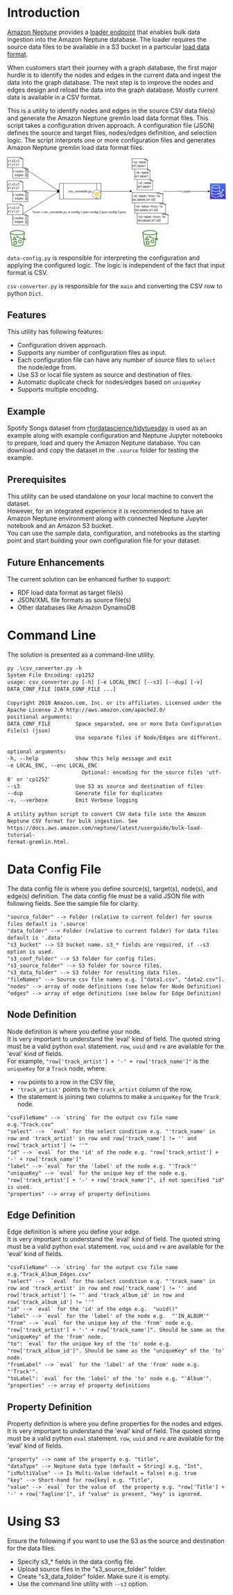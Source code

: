 # Introduction

[Amazon Neptune](https://aws.amazon.com/neptune/) provides a [loader endpoint](https://docs.aws.amazon.com/neptune/latest/userguide/load-api-reference.html) that enables bulk data ingestion into the Amazon Neptune database. The loader requires the source data files to be available in a S3 bucket in a particular [load data format](https://docs.aws.amazon.com/neptune/latest/userguide/bulk-load-tutorial-format-gremlin.html).

When customers start their journey with a graph database, the first major hurdle is to identify the nodes and edges in the current data and ingest the data into the graph database. The next step is to improve the nodes and edges design and reload the data into the graph database. Mostly current data is available in a CSV format.

This is a utility to identify nodes and edges in the source CSV data file(s) and generate the Amazon Neptune gremlin load data format files. This script takes a configuration driven approach. A configuration file (JSON) defines the source and target files, nodes/edges definition, and selection logic. The script interprets one or more configuration files and generates Amazon Neptune gremlin load data format files.

![](./.images/Solution-CSVConverter.png "CSV Data Convert and Load")

`data-config.py` is responsible for interpreting the configuration and applying the configured logic. The logic is independent of the fact that input format is CSV.

`csv-converter.py` is responsible for the `main` and converting the CSV row to python `Dict`.

## Features

This utility has following features:
- Configuration driven approach.
- Supports any number of configuration files as input.
- Each configuration file can have any number of source files to `select` the node/edge from.
- Use S3 or local file system as source and destination of files.
- Automatic duplicate check for nodes/edges based on `uniqueKey`
- Supports multiple encoding.

## Example

Spotify Songs dataset from [rfordatascience/tidytuesday](https://raw.githubusercontent.com/rfordatascience/tidytuesday/master/data/2020/2020-01-21/spotify_songs.csv) is used as an example along with example configuration and Neptune Jupyter notebooks to prepare, load and query the Amazon Neptune database. You can download and copy the dataset in the `.source` folder for testing the example.

## Prerequisites

This utility can be used standalone on your local machine to convert the dataset.  
However, for an integrated experience it is recommended to have an Amazon Neptune environment along with connected Neptune Jupyter notebook and an Amazon S3 bucket.  
You can use the sample data, configuration, and notebooks as the starting point and start building your own configuration file for your dataset.

## Future Enhancements
The current solution can be enhanced further to support:
- RDF load data format as target file(s)
- JSON/XML file formats as source file(s)
- Other databases like Amazon DynamoDB

# Command Line

The solution is presented as a command-line utility.

    py .\csv_converter.py -h
    System File Encoding: cp1252
    usage: csv_converter.py [-h] [-e LOCAL_ENC] [--s3] [--dup] [-v] DATA_CONF_FILE [DATA_CONF_FILE ...]

    Copyright 2018 Amazon.com, Inc. or its affiliates. Licensed under the Apache License 2.0 http://aws.amazon.com/apache2.0/
    positional arguments:
    DATA_CONF_FILE        Space separated, one or more Data Configuration File(s) (json)
                          Use separate files if Node/Edges are different.

    optional arguments:
    -h, --help            show this help message and exit
    -e LOCAL_ENC, --enc LOCAL_ENC
                            Optional: encoding for the source files 'utf-8' or 'cp1252'
    --s3                  Use S3 as source and destination of files
    --dup                 Generate file for duplicates
    -v, --verbose         Emit Verbose logging

    A utility python script to convert CSV data file into the Amazon Neptune CSV format for bulk ingestion. See https://docs.aws.amazon.com/neptune/latest/userguide/bulk-load-tutorial-  
    format-gremlin.html.

# Data Config File

The data config file is where you define source(s), target(s), node(s), and edge(s) definition. The data config file must be a valid JSON file with following fields. See the sample file for clarity.

```
"source_folder" --> Folder (relative to current folder) for source files default is '.source'
"data_folder" --> Folder (relative to current folder) for data files default is '.data'
"s3_bucket" --> S3 bucket name. s3_* fields are required, if --s3 option is used.
"s3_conf_folder" --> S3 folder for config files. 
"s3_source_folder" --> S3 folder for source files.
"s3_data_folder" --> S3 folder for resulting data files.
"fileNames" --> Source csv file names e.g. ["data1.csv", "data2.csv"].
"nodes" --> array of node definitions (see below for Node Definition)
"edges" --> array of edge definitions (see below for Edge Definition)
```

## Node Definition
Node definition is where you define your node.  
It is very important to understand the 'eval' kind of field. The quoted string must be a valid python `eval` statement. `row`, `uuid` and `re` are available for the 'eval' kind of fields.  
For example, `"row['track_artist'] + '-' + row['track_name']"` is the `uniqueKey` for a `Track` node, where:
- `row` points to a row in the CSV file, 
- `'track_artist'` points to the `track_artist` column of the row, 
- the statement is joining two columns to make a `uniqueKey` for the `Track` node.

```
"csvFileName" --> `string` for the output csv file name e.g."Track.csv"
"select" -->  `eval` for the select condition e.g. "'track_name' in row and 'track_artist' in row and row['track_name'] != '' and row['track_artist'] != ''"
"id" --> `eval` for the 'id' of the node e.g. "row['track_artist'] + '-' + row['track_name']"
"label" --> `eval` for the 'label' of the node e.g. "'Track'"
"uniqueKey" --> `eval` for the unique key of the node e.g. "row['track_artist'] + '-' + row['track_name']", if not specified "id" is used.
"properties" --> array of property definitions
```

## Edge Definition

Edge definition is where you define your edge.  
It is very important to understand the 'eval' kind of field. The quoted string must be a valid python `eval` statement. `row`, `uuid` and `re` are available for the 'eval' kind of fields.

```
"csvFileName" --> `string` for the output csv file name e.g."Track_Album_Edges.csv"
"select" -->  `eval` for the select condition e.g. "'track_name' in row and 'track_artist' in row and row['track_name'] != '' and row['track_artist'] != '' and 'track_album_id' in row and row['track_album_id'] != ''"
"id" --> `eval` for the 'id' of the edge e.g.  "uuid()"
"label" --> `eval` for the 'label' of the node e.g.  "'IN_ALBUM'"
"from" --> `eval` for the unique key of the 'from' node e.g. "row['track_artist'] + '-' + row['track_name']". Should be same as the "uniqueKey" of the 'from' node.
"to": `eval` for the unique key of the 'to' node e.g. "row['track_album_id']". Should be same as the "uniqueKey" of the 'to' node.
"fromLabel" --> `eval` for the 'label' of the 'from' node e.g. "'Track'".
"toLabel": `eval` for the 'label' of the 'to' node e.g. "'Album'".
"properties" --> array of property definitions
```

## Property Definition

Property definition is where you define properties for the nodes and edges.  
It is very important to understand the 'eval' kind of field. The quoted string must be a valid python `eval` statement. `row`, `uuid` and `re` are available for the 'eval' kind of fields.

```
"property" --> name of the property e.g. "title",
"dataType" --> Neptune data type (default = String) e.g. "Int",
"isMultiValue" --> Is Multi-Value (default = false) e.g. true
"key" --> Short-hand for row[key] e.g. "Title",
"value" --> `eval` for the value of  the property e.g. "row['Title'] + '-' + row['Tagline']", if "value" is present, "key" is ignored.
```

# Using S3

Ensure the following if you want to use the S3 as the source and destination for the data files.

- Specify s3_* fields in the data config file.
- Upload source files in the "s3_source_folder" folder.
- Create "s3_data_folder" folder. Make sure it is empty.
- Use the command line utility with `--s3` option.